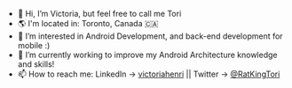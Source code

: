 - 👋 Hi, I’m Victoria, but feel free to call me Tori
- 🌎 I'm located in: Toronto, Canada 🇨🇦
- 👀 I’m interested in Android Development, and back-end development for mobile :) 
- 🌱 I’m currently working to improve my Android Architecture knowledge and skills!
- 📫 How to reach me: LinkedIn -> [victoriahenri](https://www.linkedin.com/in/victoriahenri/) || Twitter -> [@RatKingTori](https://twitter.com/RatKingTori) 

<!---
vhenri/vhenri is a ✨ special ✨ repository because its `README.md` (this file) appears on your GitHub profile.
You can click the Preview link to take a look at your changes.
--->
